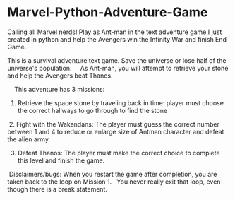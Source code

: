 # Marvel-Python-Adventure-Game

Calling all Marvel nerds! Play as Ant-man in the text adventure game I just created in python and help the Avengers win the Infinity War and finish End Game. 

This is a survival adventure text game. Save the universe or lose half of the universe's population.
    As Ant-man, you will attempt to retrieve your stone and help the Avengers beat Thanos.
    
    
    
    This adventure has 3 missions:
    
 1. Retrieve the space stone by traveling back in time: player must choose the correct hallways to go through to find the stone
    
 2. Fight with the Wakandans: The player must guess the correct number between 1 and 4 to reduce or enlarge size of Antman character and defeat the alien army 
    
3. Defeat Thanos: The player must make the correct choice to complete this level and finish the game.
   
   
   
   
 Disclaimers/bugs: When you restart the game after completion, you are taken back to the loop on Mission 1.
 
 You never really exit that loop, even though there is a break statement. 
